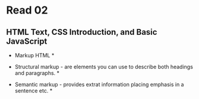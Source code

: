 # Read 02 #
## HTML Text, CSS Introduction, and Basic JavaScript ##

* Markup HTML * 

* Structural markup - are elements you can use to describe both headings and paragraphs. *
* Semantic markup - provides extrat information placing emphasis in a sentence etc. *
